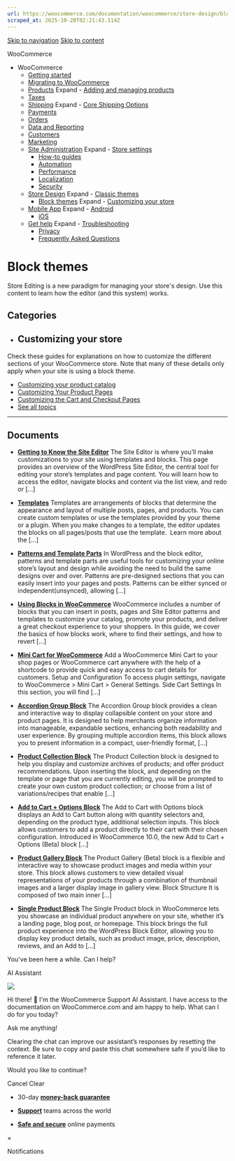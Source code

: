 ```yaml
---
url: https://woocommerce.com/documentation/woocommerce/store-design/block-themes-store-editing
scraped_at: 2025-10-20T02:21:43.114Z
---
```


[Skip to navigation](https://woocommerce.com/documentation/woocommerce/store-design/block-themes-store-editing/#main-navigation) [Skip to content](https://woocommerce.com/documentation/woocommerce/store-design/block-themes-store-editing/#page)

WooCommerce

- WooCommerce
  - [Getting started](https://woocommerce.com/documentation/woocommerce/getting-started/ "Everything you’ll need to get your online store up and running. From installation to managing orders — our guides can help with configuring WooCommerce to work for your business.")
  - [Migrating to WooCommerce](https://woocommerce.com/documentation/woocommerce/migrating-to-woocommerce/ "Ready to switch platforms? Our migration guides help you confidently move your store to WooCommerce. Whether you're just exploring or already planning the transition, you'll find step-by-step resources to get set up, transfer your data, and unlock the flexibility and control that come with owning your store.")
  - [Products](https://woocommerce.com/documentation/woocommerce/core-products/ "Products") Expand    - [Adding and managing products](https://woocommerce.com/document/managing-products/ "Adding and managing products")
  - [Taxes](https://woocommerce.com/documentation/woocommerce/taxes/ "Taxes")
  - [Shipping](https://woocommerce.com/documentation/woocommerce/shipping/ "Shipping") Expand    - [Core Shipping Options](https://woocommerce.com/documentation/woocommerce/shipping/core-shipping-options/ "Core Shipping Options")
  - [Payments](https://woocommerce.com/documentation/woocommerce/payments/ "Payments")
  - [Orders](https://woocommerce.com/documentation/woocommerce/orders/ "Orders")
  - [Data and Reporting](https://woocommerce.com/documentation/woocommerce/data-reporting/ "Data and Reporting")
  - [Customers](https://woocommerce.com/documentation/woocommerce/customers/ "Customers")
  - [Marketing](https://woocommerce.com/documentation/woocommerce/marketing/ "Marketing")
  - [Site Administration](https://woocommerce.com/documentation/woocommerce/site-admin/ "Site Administration") Expand    - [Store settings](https://woocommerce.com/documentation/woocommerce/site-admin/store-settings/ "Store settings")
    - [How-to guides](https://woocommerce.com/documentation/woocommerce/site-admin/how-to/ "Helpful guides for your WooCommerce store.")
    - [Automation](https://woocommerce.com/documentation/woocommerce/site-admin/automation/ "Automation")
    - [Performance](https://woocommerce.com/documentation/woocommerce/site-admin/performance/ "Performance")
    - [Localization](https://woocommerce.com/documentation/woocommerce/site-admin/localization/ "Localization")
    - [Security](https://woocommerce.com/documentation/woocommerce/site-admin/security/ "Security")
  - [Store Design](https://woocommerce.com/documentation/woocommerce/store-design/ "Store Design") Expand    - [Classic themes](https://woocommerce.com/documentation/woocommerce/store-design/classic-themes/ "Classic themes")
    - [Block themes](https://woocommerce.com/documentation/woocommerce/store-design/block-themes-store-editing/ "Store Editing is a new paradigm for managing your store's design. Use this content to learn how the editor (and this system) works.") Expand      - [Customizing your store](https://woocommerce.com/documentation/woocommerce/store-design/block-themes-store-editing/customize-your-store/ "Check these guides for explanations on how to customize the different sections of your WooCommerce store. Note that many of these details only apply when your site is using a block theme.")
  - [Mobile App](https://woocommerce.com/documentation/woocommerce/mobile/ "Mobile App") Expand    - [Android](https://woocommerce.com/documentation/woocommerce/mobile/mobile-android/ "Android")
    - [iOS](https://woocommerce.com/documentation/woocommerce/mobile/mobile-ios/ "iOS")
  - [Get help](https://woocommerce.com/documentation/woocommerce/get-help/ "Get help with WooCommerce and WordPress by checking out our collection of guides, FAQs, and documentation.  Start here: our troubleshooting guide addresses some of the most common issues. You can also get help from your fellow merchants in the WooCommerce support forums.") Expand    - [Troubleshooting](https://woocommerce.com/documentation/woocommerce/get-help/troubleshooting-get-help/ "Not sure where to start? Check out our Troubleshooting Guide to read about common issues and their solutions.")
    - [Privacy](https://woocommerce.com/documentation/woocommerce/get-help/privacy/ "Information about what customer data may be collected and shared when a store uses extensions sold on WooCommerce.com. For information about your privacy when making purchases on WooCommerce.com, visit automattic.com/privacy.")
    - [Frequently Asked Questions](https://woocommerce.com/documentation/woocommerce/get-help/frequently-asked-questions/ "Frequently Asked Questions")

# Block themes

Store Editing is a new paradigm for managing your store's design. Use this content to learn how the editor (and this system) works.

## Categories

- ## Customizing your store


Check these guides for explanations on how to customize the different sections of your WooCommerce store. Note that many of these details only apply when your site is using a block theme.
  - [Customizing your product catalog](https://woocommerce.com/document/woocommerce-store-editing/customizing-shop-page-catalog/)
  - [Customizing Your Product Pages](https://woocommerce.com/document/woocommerce-store-editing/customizing-product-pages/)
  - [Customizing the Cart and Checkout Pages](https://woocommerce.com/document/woocommerce-store-editing/customizing-cart-and-checkout/)
  - [See all topics](https://woocommerce.com/documentation/woocommerce/store-design/block-themes-store-editing/customize-your-store/)

* * *

## Documents

- [**Getting to Know the Site Editor**](https://woocommerce.com/document/woocommerce-store-editing/the-editor/)
The Site Editor is where you’ll make customizations to your site using templates and blocks. This page provides an overview of the WordPress Site Editor, the central tool for editing your store’s templates and page content. You will learn how to access the editor, navigate blocks and content via the list view, and redo or \[…\]

- [**Templates**](https://woocommerce.com/document/woocommerce-store-editing/templates/)
Templates are arrangements of blocks that determine the appearance and layout of multiple posts, pages, and products. You can create custom templates or use the templates provided by your theme or a plugin. When you make changes to a template, the editor updates the blocks on all pages/posts that use the template.  Learn more about the \[…\]

- [**Patterns and Template Parts**](https://woocommerce.com/document/woocommerce-store-editing/patterns-template-parts/)
In WordPress and the block editor, patterns and template parts are useful tools for customizing your online store’s layout and design while avoiding the need to build the same designs over and over. Patterns are pre-designed sections that you can easily insert into your pages and posts. Patterns can be either synced or independent(unsynced), allowing \[…\]

- [**Using Blocks in WooCommerce**](https://woocommerce.com/document/woocommerce-store-editing/blocks/)
WooCommerce includes a number of blocks that you can insert in posts, pages and Site Editor patterns and templates to customize your catalog, promote your products, and deliver a great checkout experience to your shoppers. In this guide, we cover the basics of how blocks work, where to find their settings, and how to revert \[…\]

- [**Mini Cart for WooCommerce**](https://woocommerce.com/document/mini-cart-for-woocommerce/)
Add a WooCommerce Mini Cart to your shop pages or WooCommerce cart anywhere with the help of a shortcode to provide quick and easy access to cart details for customers. Setup and Configuration To access plugin settings, navigate to WooCommerce > Mini Cart > General Settings. Side Cart Settings In this section, you will find \[…\]

- [**Accordion Group Block**](https://woocommerce.com/document/accordion-group-block/)
The Accordion Group block provides a clean and interactive way to display collapsible content on your store and product pages. It is designed to help merchants organize information into manageable, expandable sections, enhancing both readability and user experience. By grouping multiple accordion items, this block allows you to present information in a compact, user-friendly format, \[…\]

- [**Product Collection Block**](https://woocommerce.com/document/woocommerce-store-editing/customizing-shop-page-catalog/product-collection-block/)
The Product Collection block is designed to help you display and customize archives of products; and offer product recommendations. Upon inserting the block, and depending on the template or page that you are currently editing, you will be prompted to create your own custom product collection; or choose from a list of variations/recipes that enable \[…\]

- [**Add to Cart + Options Block**](https://woocommerce.com/document/add-to-cart-options-block/)
The Add to Cart with Options block displays an Add to Cart button along with quantity selectors and, depending on the product type, additional selection inputs. This block allows customers to add a product directly to their cart with their chosen configuration. Introduced in WooCommerce 10.0, the new Add to Cart + Options (Beta) block \[…\]

- [**Product Gallery Block**](https://woocommerce.com/document/product-gallery-block/)
The Product Gallery (Beta) block is a flexible and interactive way to showcase product images and media within your store. This block allows customers to view detailed visual representations of your products through a combination of thumbnail images and a larger display image in gallery view. Block Structure It is composed of two main inner \[…\]

- [**Single Product Block**](https://woocommerce.com/document/single-product-block/)
The Single Product block in WooCommerce lets you showcase an individual product anywhere on your site, whether it’s a landing page, blog post, or homepage. This block brings the full product experience into the WordPress Block Editor, allowing you to display key product details, such as product image, price, description, reviews, and an Add to \[…\]


You've been here a while. Can I help?

AI Assistant

![](https://woocommerce.com/wp-content/themes/woo/images/svg/support-chat-bot-avatar.svg)

Hi there! 👋 I'm the WooCommerce Support AI Assistant. I have access to the documentation on WooCommerce.com and am happy to help. What can I do for you today?

Ask me anything!

Clearing the chat can improve our assistant’s responses by resetting the context. Be sure to copy and paste this chat somewhere safe if you’d like to reference it later.

Would you like to continue?

Cancel
Clear

- 30-day **[money-back guarantee](https://woocommerce.com/refund-policy/)**

- **[Support](https://woocommerce.com/docs/)**
teams across the world

- **[Safe and secure](https://woocommerce.com/products/woopayments/)**
online payments

×

Notifications